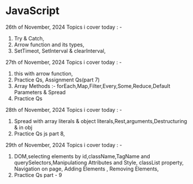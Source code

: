 # JavaScript

26th of November, 2024 
Topics i cover today : -
1. Try & Catch,
2. Arrow function and its types,
3. SetTimeot, SetInterval & clearInterval,

27th of November, 2024 
Topics i cover today : -
1. this with arrow function,
2. Practice Qs, Assignment Qs(part 7)
3. Array Methods :- forEach,Map,Filter,Every,Some,Reduce,Default Parameters & Spread
4. Practice Qs

28th of November, 2024 
Topics i cover today : -
1. Spread with array literals & object literals,Rest,arguments,Destructuring & in obj
2. Practice Qs js part 8,

29th of November, 2024 
Topics i cover today : -
1. DOM,selecting elements by id,className,TagName and querySelectors,Manipulationg Attributes and Style, classList property, Navigation on page, Adding Elements , Removing Elements,
2. Practice Qs part - 9